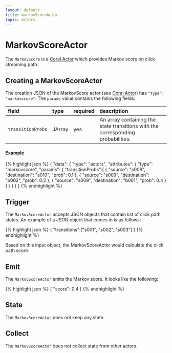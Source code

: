 ```yaml
---
layout: default
title: markovScoreActor
topic: Actors
---
```

<!--
   Licensed to the Apache Software Foundation (ASF) under one or more
   contributor license agreements.  See the NOTICE file distributed with
   this work for additional information regarding copyright ownership.
   The ASF licenses this file to You under the Apache License, Version 2.0
   (the "License"); you may not use this file except in compliance with
   the License.  You may obtain a copy of the License at

       http://www.apache.org/licenses/LICENSE-2.0

   Unless required by applicable law or agreed to in writing, software
   distributed under the License is distributed on an "AS IS" BASIS,
   WITHOUT WARRANTIES OR CONDITIONS OF ANY KIND, either express or implied.
   See the License for the specific language governing permissions and
   limitations under the License.
-->

# MarkovScoreActor
The `MarkovScore` is a [Coral Actor](https://github.com/coral-streaming/coral/wiki/Coral-Actors) which provides Markov score on click streaming path.

## Creating a MarkovScoreActor
The creation JSON of the MarkovScore actor (see [Coral Actor](https://github.com/coral-streaming/coral/wiki/Coral-Actors)) has `"type": "markovscore"`.
The `params` value contains the following fields:

field  | type | required | description
:----- | :---- | :--- | :------------
`transitionProbs` | JArray | yes | An array containing the state transitions with the corresponding probabilities.

#### Example
{% highlight json %}
{
  "data": {
      "type": "actors",
      "attributes": {
          "type": "markovscore",
          "params": {
              "transitionProbs":[
                  {
                    "source": "s009",
                    "destination": "s010",
                    "prob": 0.1
                  }, {
                    "source": "s009",
                    "destination": "b002",
                    "prob": 0.2
                  }, {
                   "source": "s009",
                   "destination": "b001",
                   "prob": 0.4
                  }
              ]
          }
      }
  }
}
{% endhighlight %}

## Trigger
The `MarkovScoreActor` accepts JSON objects that contain list of click path states.
An example of a JSON object that comes in is as follows:

{% highlight json %}
{
  "transitions":["s001", "s002", "s003"]
}
{% endhighlight %}

Based on this input object, the MarkovScoreActor would calculate the click path score.


## Emit
The `MarkovScoreActor` emits the Markov score. It looks like the following:

{% highlight json %}
{
   "score": 0.4
}
{% endhighlight %}

## State
The `MarkovScoreActor` does not keep any state.

## Collect
The `MarkovScoreActor` does not collect state from other actors.

